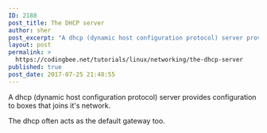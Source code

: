 ```yaml
---
ID: 2188
post_title: The DHCP server
author: sher
post_excerpt: "A dhcp (dynamic host configuration protocol) server provides configuration to boxes that joins it's network. "
layout: post
permalink: >
  https://codingbee.net/tutorials/linux/networking/the-dhcp-server
published: true
post_date: 2017-07-25 21:48:55
---
```

A dhcp (dynamic host configuration protocol) server provides configuration to boxes that joins it's network. 

The dhcp often acts as the default gateway too.